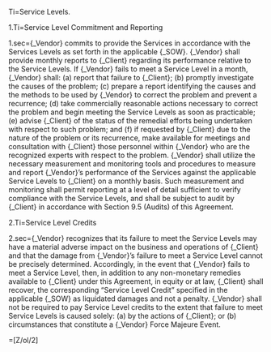 Ti=Service Levels.

1.Ti=Service Level Commitment and Reporting

1.sec={_Vendor} commits to provide the Services in accordance with the Services Levels as set forth in the applicable {_SOW}. {_Vendor} shall provide monthly reports to {_Client} regarding its performance relative to the Service Levels. If {_Vendor} fails to meet a Service Level in a month, {_Vendor} shall: (a) report that failure to {_Client}; (b) promptly investigate the causes of the problem; (c) prepare a report identifying the causes and the methods to be used by {_Vendor} to correct the problem and prevent a recurrence; (d) take commercially reasonable actions necessary to correct the problem and begin meeting the Service Levels as soon as practicable; (e) advise {_Client} of the status of the remedial efforts being undertaken with respect to such problem; and (f) if requested by {_Client} due to the nature of the problem or its recurrence, make available for meetings and consultation with {_Client} those personnel within {_Vendor} who are the recognized experts with respect to the problem. {_Vendor} shall utilize the necessary measurement and monitoring tools and procedures to measure and report {_Vendor}’s performance of the Services against the applicable Service Levels to {_Client} on a monthly basis. Such measurement and monitoring shall permit reporting at a level of detail sufficient to verify compliance with the Service Levels, and shall be subject to audit by {_Client} in accordance with Section 9.5 (Audits) of this Agreement.

2.Ti=Service Level Credits

2.sec={_Vendor} recognizes that its failure to meet the Service Levels may have a material adverse impact on the business and operations of {_Client} and that the damage from {_Vendor}’s failure to meet a Service Level cannot be precisely determined. Accordingly, in the event that {_Vendor} fails to meet a Service Level, then, in addition to any non-monetary remedies available to {_Client} under this Agreement, in equity or at law, {_Client} shall recover, the corresponding “Service Level Credit” specified in the applicable {_SOW} as liquidated damages and not a penalty. {_Vendor} shall not be required to pay Service Level credits to the extent that failure to meet Service Levels is caused solely: (a) by the actions of {_Client}; or (b) circumstances that constitute a {_Vendor} Force Majeure Event.

=[Z/ol/2]

